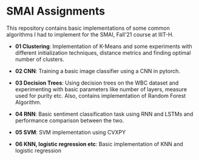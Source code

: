 # SMAI Assignments

This repository contains basic implementations of some common algorithms I had to implement for the SMAI, Fall'21 course at IIIT-H.

* **01 Clustering**:  Implementation of K-Means and some experiments with different initialization techniques, distance metrics and finding optimal number of clusters.


* **02 CNN**: Training a basic image classifier using a CNN in pytorch.

* **03 Decision Trees**: Using decision trees on the WBC dataset and experimenting with basic parameters like number of layers, measure used for purity etc. Also, contains implementation of Random Forest Algorithm.

* **04 RNN**: Basic sentiment classification task using RNN and LSTMs and performance comparison between the two.

* **05 SVM**: SVM implementation using CVXPY

* **06 KNN, logistic regression etc**: Basic implementation of KNN and logistic regression